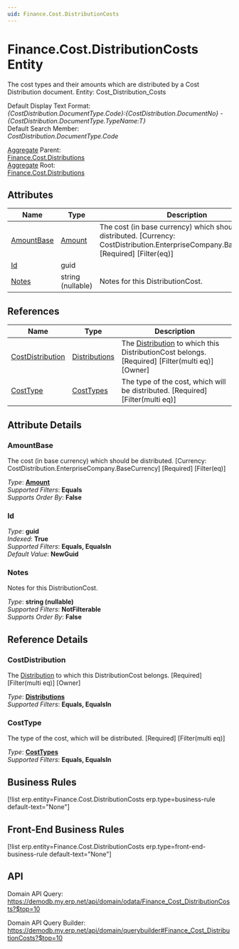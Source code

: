 ```yaml
---
uid: Finance.Cost.DistributionCosts
---
```

# Finance.Cost.DistributionCosts Entity

The cost types and their amounts which are distributed by a Cost Distribution document. Entity: Cost_Distribution_Costs

Default Display Text Format:  
_{CostDistribution.DocumentType.Code}:{CostDistribution.DocumentNo} - {CostDistribution.DocumentType.TypeName:T}_  
Default Search Member:  
_CostDistribution.DocumentType.Code_  

[Aggregate](xref:aggregates) Parent:  
[Finance.Cost.Distributions](Finance.Cost.Distributions.md)  
[Aggregate](xref:aggregates) Root:  
[Finance.Cost.Distributions](Finance.Cost.Distributions.md)  

## Attributes

| Name | Type | Description |
| ---- | ---- | --- |
| [AmountBase](Finance.Cost.DistributionCosts.md#amountbase) | [Amount](../data-types.md#amount) | The cost (in base currency) which should be distributed. [Currency: CostDistribution.EnterpriseCompany.BaseCurrency] [Required] [Filter(eq)] 
| [Id](Finance.Cost.DistributionCosts.md#id) | guid |  
| [Notes](Finance.Cost.DistributionCosts.md#notes) | string (nullable) | Notes for this DistributionCost. 

## References

| Name | Type | Description |
| ---- | ---- | --- |
| [CostDistribution](Finance.Cost.DistributionCosts.md#costdistribution) | [Distributions](Finance.Cost.Distributions.md) | The [Distribution](Finance.Cost.Distributions.md) to which this DistributionCost belongs. [Required] [Filter(multi eq)] [Owner] |
| [CostType](Finance.Cost.DistributionCosts.md#costtype) | [CostTypes](Finance.Cost.CostTypes.md) | The type of the cost, which will be distributed. [Required] [Filter(multi eq)] |


## Attribute Details

### AmountBase

The cost (in base currency) which should be distributed. [Currency: CostDistribution.EnterpriseCompany.BaseCurrency] [Required] [Filter(eq)]

_Type_: **[Amount](../data-types.md#amount)**  
_Supported Filters_: **Equals**  
_Supports Order By_: **False**  

### Id

_Type_: **guid**  
_Indexed_: **True**  
_Supported Filters_: **Equals, EqualsIn**  
_Default Value_: **NewGuid**  

### Notes

Notes for this DistributionCost.

_Type_: **string (nullable)**  
_Supported Filters_: **NotFilterable**  
_Supports Order By_: **False**  


## Reference Details

### CostDistribution

The [Distribution](Finance.Cost.Distributions.md) to which this DistributionCost belongs. [Required] [Filter(multi eq)] [Owner]

_Type_: **[Distributions](Finance.Cost.Distributions.md)**  
_Supported Filters_: **Equals, EqualsIn**  

### CostType

The type of the cost, which will be distributed. [Required] [Filter(multi eq)]

_Type_: **[CostTypes](Finance.Cost.CostTypes.md)**  
_Supported Filters_: **Equals, EqualsIn**  



## Business Rules

[!list erp.entity=Finance.Cost.DistributionCosts erp.type=business-rule default-text="None"]

## Front-End Business Rules

[!list erp.entity=Finance.Cost.DistributionCosts erp.type=front-end-business-rule default-text="None"]

## API

Domain API Query:
<https://demodb.my.erp.net/api/domain/odata/Finance_Cost_DistributionCosts?$top=10>

Domain API Query Builder:
<https://demodb.my.erp.net/api/domain/querybuilder#Finance_Cost_DistributionCosts?$top=10>

